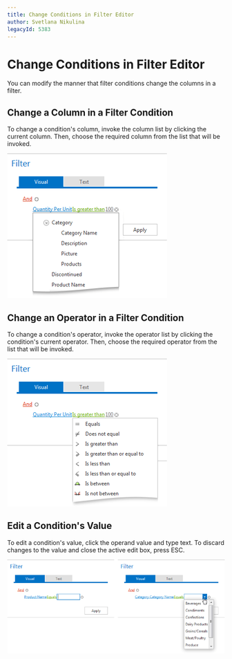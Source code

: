 ```yaml
---
title: Change Conditions in Filter Editor
author: Svetlana Nikulina
legacyId: 5383
---
```

# Change Conditions in Filter Editor
You can modify the manner that filter conditions change the columns in a filter.

## Change a Column in a Filter Condition
To change a condition's column, invoke the column list by clicking the current column. Then, choose the required column from the list that will be invoked.

![ASPxFilterControl-ChangeConditions-Columns](../../images/img8996.png)

## Change an Operator in a Filter Condition
To change a condition's operator, invoke the operator list by clicking the condition's current operator. Then, choose the required operator from the list that will be invoked.

![ASPxFilterControl-ChangeConditions-Operator](../../images/img8997.png)

## Edit a Condition's Value
To edit a condition's value, click the operand value and type text. To discard changes to the value and close the active edit box, press ESC.

![ASPxFilterControl-ChangeConditions-OperatorValue](../../images/img8998.png)